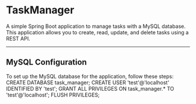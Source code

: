 # TaskManager
A simple Spring Boot application to manage tasks with a MySQL database. This application allows you to create, read, update, and delete tasks using a REST API.

---

## MySQL Configuration
To set up the MySQL database for the application, follow these steps:
CREATE DATABASE task_manager;
CREATE USER 'test'@'localhost' IDENTIFIED BY 'test';
GRANT ALL PRIVILEGES ON task_manager.* TO 'test'@'localhost';
FLUSH PRIVILEGES;

